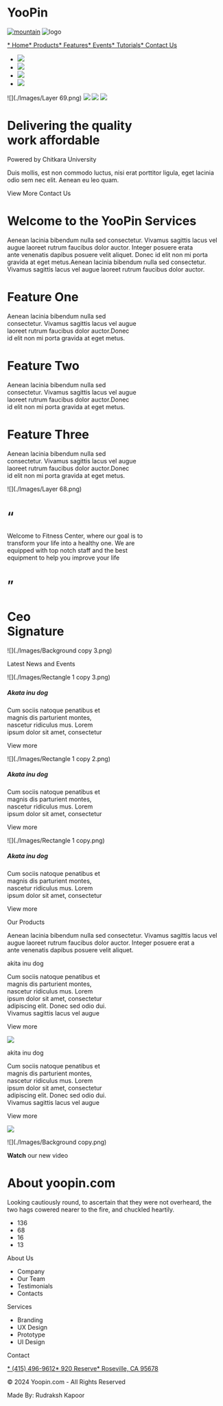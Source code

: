 # YooPin

[![mountain](./Images/mountains.png)](#sec-1) ![logo](./Images/yoopin.png)

[\* Home](#sec-1)[\* Products](#products)[\* Features](#welcome)[\* Events](#news)[\* Tutorials](#video-area)[\* Contact Us](mailto:rudraksh746.be22@chitkara.edu.in)

- [![](./Images/c-twitter.png)](https://twitter.com/i/flow/login)
- [![](./Images/c-facebook.png)](https://www.facebook.com/login/)
- [![](./Images/c-google+.png)](mailto:rudraksh746.be22@chitkara.edu.in)
- [![](./Images/c-pinterest.png)](https://in.pinterest.com/login/)

![](./Images/Layer 69.png) ![](./Images/Img-1.jpg) ![](./Images/Img-2.jpg) ![](./Images/Img-3.jpg)

Delivering the quality  
work affordable
========================================

Powered by Chitkara University

Duis mollis, est non commodo luctus, nisi erat porttitor ligula, eget lacinia odio sem nec elit. Aenean eu leo quam.

View More Contact Us

# Welcome to the YooPin Services

Aenean lacinia bibendum nulla sed consectetur. Vivamus sagittis lacus vel augue laoreet rutrum faucibus dolor auctor. Integer posuere erata  
ante venenatis dapibus posuere velit aliquet. Donec id elit non mi porta gravida at eget metus.Aenean lacinia bibendum nulla sed consectetur.  
Vivamus sagittis lacus vel augue laoreet rutrum faucibus dolor auctor.

# **Feature One**

Aenean lacinia bibendum nulla sed  
consectetur. Vivamus sagittis lacus vel augue  
laoreet rutrum faucibus dolor auctor.Donec  
id elit non mi porta gravida at eget metus.

# **Feature Two**

Aenean lacinia bibendum nulla sed  
consectetur. Vivamus sagittis lacus vel augue  
laoreet rutrum faucibus dolor auctor.Donec  
id elit non mi porta gravida at eget metus.

# **Feature Three**

Aenean lacinia bibendum nulla sed  
consectetur. Vivamus sagittis lacus vel augue  
laoreet rutrum faucibus dolor auctor.Donec  
id elit non mi porta gravida at eget metus.

![](./Images/Layer 68.png)

# “

Welcome to Fitness Center, where our goal is to  
transform your life into a healthy one. We are  
equipped with top notch staff and the best  
equipment to help you improve your life

# ”

Ceo  
Signature
===============

![](./Images/Background copy 3.png)

Latest News and Events

![](./Images/Rectangle 1 copy 3.png)

##### Akata inu dog

Cum sociis natoque penatibus et  
magnis dis parturient montes,  
nascetur ridiculus mus. Lorem  
ipsum dolor sit amet, consectetur

View more

![](./Images/Rectangle 1 copy 2.png)

##### Akata inu dog

Cum sociis natoque penatibus et  
magnis dis parturient montes,  
nascetur ridiculus mus. Lorem  
ipsum dolor sit amet, consectetur

View more

![](./Images/Rectangle 1 copy.png)

##### Akata inu dog

Cum sociis natoque penatibus et  
magnis dis parturient montes,  
nascetur ridiculus mus. Lorem  
ipsum dolor sit amet, consectetur

View more

Our Products

Aenean lacinia bibendum nulla sed consectetur. Vivamus sagittis lacus vel augue laoreet rutrum faucibus dolor auctor. Integer posuere erat a  
ante venenatis dapibus posuere velit aliquet.

akita inu dog

Cum sociis natoque penatibus et  
magnis dis parturient montes,  
nascetur ridiculus mus. Lorem  
ipsum dolor sit amet, consectetur  
adipiscing elit. Donec sed odio dui.  
Vivamus sagittis lacus vel augue

View more

![](./Images/1.png)

akita inu dog

Cum sociis natoque penatibus et  
magnis dis parturient montes,  
nascetur ridiculus mus. Lorem  
ipsum dolor sit amet, consectetur  
adipiscing elit. Donec sed odio dui.  
Vivamus sagittis lacus vel augue

View more

![](./Images/2.png)

![](./Images/Background copy.png)

**Watch** our new video

# About yoopin.com

Looking cautiously round, to ascertain that they were not overheard, the  
two hags cowered nearer to the fire, and chuckled heartily.

- 136
- 68
- 16
- 13

About Us

- Company
- Our Team
- Testimonials
- Contacts

Services

- Branding
- UX Design
- Prototype
- UI Design

Contact

[\* (415) 496-9612](tel:+917015377087)[\* 920 Reserve](https://maps.app.goo.gl/TzQhuf8TuT1MDznL8)[\* Roseville, CA 95678](https://maps.app.goo.gl/TzQhuf8TuT1MDznL8)

© 2024 Yoopin.com - All Rights Reserved

Made By: Rudraksh Kapoor
